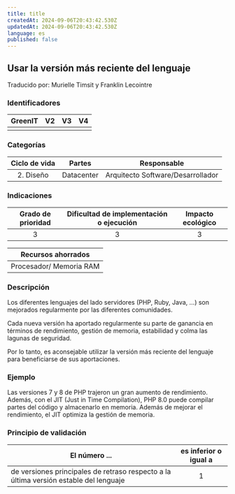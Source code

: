 ```yaml
---
title: title
createdAt: 2024-09-06T20:43:42.530Z
updatedAt: 2024-09-06T20:43:42.530Z
language: es
published: false
---
```

## Usar la versión más reciente del lenguaje
Traducido por: Murielle Timsit y Franklin Lecointre

### Identificadores

| GreenIT |  V2  |  V3  |  V4  |
|:-------:|:----:|:----:|:----:|
|      |   |   |      |

### Categorías

| Ciclo de vida | Partes | Responsable |
|:---------:|:----:|:----:|
| 2. Diseño | Datacenter | Arquitecto Software/Desarrollador |

### Indicaciones

| Grado de prioridad   | Dificultad de implementación o ejecución | Impacto ecológico   |
|:-------------------:|:-------------------------:|:---------------------:|
| 3 | 3 | 3 |

| Recursos ahorrados |
|:----------------------------------------------------------:|
|Procesador/ Memoria RAM   |

### Descripción

Los diferentes lenguajes del lado servidores (PHP, Ruby, Java, ...) son mejorados regularmente por las diferentes comunidades.

Cada nueva versión ha aportado regularmente su parte de ganancia en términos de rendimiento, gestión de memoria, estabilidad y colma las lagunas de seguridad. 

Por lo tanto, es aconsejable utilizar la versión más reciente del lenguaje para beneficiarse de sus aportaciones.

### Ejemplo

Las versiones 7 y 8 de PHP trajeron un gran aumento de rendimiento. 
Además, con el JIT (Just in Time Compilation), PHP 8.0 puede compilar partes del código y almacenarlo en memoria. 
Además de mejorar el rendimiento, el JIT optimiza la gestión de memoria.

### Principio de validación

| El número ... |  es inferior o igual a   |  
|-------------------|:-------------------------:|
| de versiones principales de retraso respecto a la última versión estable del lenguaje   | 1 |
